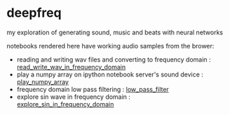 # deepfreq
my exploration of generating sound, music and beats with neural networks

notebooks rendered here have working audio samples from the brower:

* reading and writing wav files and converting to frequency domain : [read_write_wav_in_frequency_domain](http://nbviewer.jupyter.org/github/dwiel/deepfreq/blob/master/read_write_wav_in_frequency_domain.ipynb)
* play a numpy array on ipython notebook server's sound device : [play_numpy_array](http://nbviewer.jupyter.org/github/dwiel/deepfreq/blob/master/play_numpy_array.ipynb)
* frequency domain low pass filtering : [low_pass_filter](http://nbviewer.jupyter.org/github/dwiel/deepfreq/blob/master/low_pass_filter.ipynb)
* explore sin wave in frequency domain : [explore_sin_in_frequency_domain](http://nbviewer.jupyter.org/github/dwiel/deepfreq/blob/master/explore_sin_in_frequency_domain.ipynb) 
